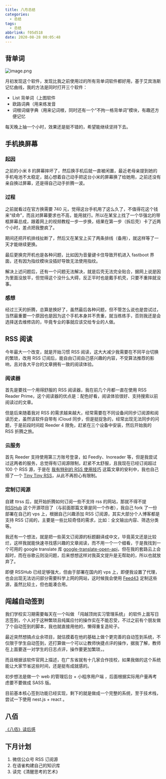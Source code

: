 ```yaml
---
title: 八月总结
categories:
  - 总结
tags:
  - 总结
abbrlink: f05d518
date: 2020-08-28 00:05:48
---
```


## 背单词

![image.png](https://i.loli.net/2020/08/28/OCf79JkXbP4vQUw.png)

月初发现这个软件，发现比我之前使用过的所有背单词软件都好用，基于艾宾浩斯记忆曲线，我的方法是同时打开三个软件：

- List 背单词（上图软件
- 欧路词典（用来练发音
- 词根词缀字典（用来记词根，同时还有一个“不拘一格背单词”模块，有趣还方便记忆



每天晚上抽一个小时，效果还是挺不错的，希望能继续坚持下去。



## 手机换屏幕

### 起因

之前的小米 8 的屏幕摔坏了，然后换手机后就一直被闲置，最近老母亲提到她的手机电池不太稳定，就心想着自己动手把这台小米的屏幕换了给她用，之前还没有亲自换过屏幕，还是得自己动手折腾一波。

### 过程

之前就看过在官方换需要 740 元，觉得这台手机用了这么久了，不值得花这个钱来“续命”，而且对屏幕要求也不高，能用就行。所以在某宝上找了一个华强北的带框屏幕总成，跟着网上的视频教程一步一步换，结果在第一步（拆后壳）卡了近两个小时，差点把我整疯了。

期间还把开机排线扯断了，然后又在某宝上买了两条排线（备用），就这样等了一天才能继续更换。

最后更换完开机也是各种问题，比如因为音量键卡住导致开机进入 fastboot 界面，还有因为指纹模块没插好导致无法使用指纹。

解决上述问题后，还有一个问题无法解决，就是后壳无法完全贴合，据网上说是因为里面没放平，但觉得这个没什么大碍，反正平时也是戴手机壳，只要不重摔就没事。

### 感想

经过三天的折腾，总算是换好了，虽然最后各种问题，但不管怎么说也是尝试过，当然最重要一个原因也是因为这个手机本身并不贵重，就当练练手，否则我还是会选择送去维修店的，毕竟专业的事就应该交给专业的人做。



## RSS 阅读

今年最大一个改变，就是开始习惯 RSS 阅读，这大大减少我需要在不同平台切换的繁琐，改用 RSS 订阅后，能自由订阅自己感兴趣的内容，不受算法推荐的影响，且对各大平台的文章拥有一致的阅读体验。



### 阅读器

首先是要找一个用得舒服的 RSS 阅读器，我在前几个月都一直在使用 RSS Reader Prime，这个阅读器的优点是：配色好看，阅读体验很好、支持搜索以前阅读过的文章。



但是后来随着我对 RSS 的需求越来越大，经常需要在不同设备间同步订阅源和阅读历史，虽然该软件自带有 iCloud 同步，但是挺捉急的，经常出现无法同步的问题，于是前段时间趁 Reeder 4 限免，赶紧在三个设备中安装，然后开始我的 RSS 折腾之旅。



### 云服务

首先 Reeder 支持使用第三方账号登录，如 Feedly、Inoreader 等，但是我尝试过这两者的服务，总觉得有订阅源限制，赶紧不太舒服，且我现在已经订阅超过 100 个 RSS 源，于是在 [我有特别的 RSS 使用技巧](https://diygod.me/ohmyrss/) 这篇文章的安利中，我也自己搭了一个  [Tiny Tiny RSS](https://github.com/HenryQW/docker-ttrss-plugins)，从此不再担心有限制。



### 定制订阅源

自建 ttrss 后，就开始折腾如何订阅一些不支持 rss 的网站，那就不得不提 [RSSHub](https://docs.rsshub.app/) 这个开源项目了（与前面那篇文章是同一个作者），我自己 fork 了一份部署在自己的 vps 上，根据自己兴趣添加 RSS 订阅源，其实大部分个人博客都是支持 RSS 订阅的，主要是一些比较奇怪的需求，比如：全文输出内容、筛选分类等。



我还有一个想法，就是把一些英文订阅源的标题翻译成中文，毕竟英文还是比较烂，这样我就能快速寻找感兴趣的文章阅读，而不用一个一个细看，于是我找到一个可用的 google translate 库 [google-translate-open-api](https://www.npmjs.com/package/google-translate-open-api)，但在我的套路云上会超时，而在谷歌云则没问题，后来想想这样对我英文提升是无帮助的，所以也就放弃了。



即便 RSSHub 已经足够强大，但由于部署在国内的 vps 上，即便我设置了代理，也会出现无法访问部分需要科学上网的网站，这时候我会使用 [Feed43](https://feed43.com/) 定制这些源，虽然比较土，但也能凑合用。



## 闯越自动签到

我们学校实习期需要每天在一个叫做 「闯越顶岗实习管理系统」 的软件上面写日志签到，个人对于这种繁琐且纯属应付的操作实在不能忍受，不过之前有个朋友做了个自动签到的脚本，我也就直接用他的，懒得重复造轮子。



最近突然想搞点业余项目，就估摸着在他的基础上做个更完善的自动签到系统，不仅限于学生自动签到，还打算做一个可以让教师快捷点评的操作，据我了解，教师在上面要逐一对学生的日志点评，操作要更加繁琐，。



而且根据该软件官网上描述，在广东省就有十几家合作技校，如果我做的这个系统能让大家节省这些时间，还是挺有成就感的。



初步想法是做一个 web 的管理后台 + 小程序用户端 ，后面根据实际用户量再考虑要不要做成 SASS 版。



目前基本核心签到功能已经实现，剩下的就是做成一个完整的系统，至于技术栈，尝试一下使用 nest.js + react 。



## 八佰

[《八佰》读后感](https://4ark.me/post/cb4414ef.html)



## 下月计划

1. 微信公众号 RSS 订阅源
2. 在语雀构建自己的知识库
3. 读完《清醒思考的艺术》